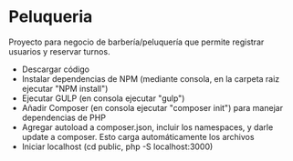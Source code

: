 # Peluqueria
Proyecto para negocio de barbería/peluquería que permite registrar usuarios y reservar turnos.

- Descargar código
- Instalar dependencias de NPM (mediante consola, en la carpeta raiz ejecutar "NPM install")
- Ejecutar GULP  (en consola ejecutar "gulp")
- Añadir Composer (en consola ejecutar "composer init") para manejar dependencias de PHP
- Agregar autoload a composer.json, incluir los namespaces, y darle update a composer. Esto carga automáticamente los archivos
- Iniciar localhost (cd public, php -S localhost:3000)
